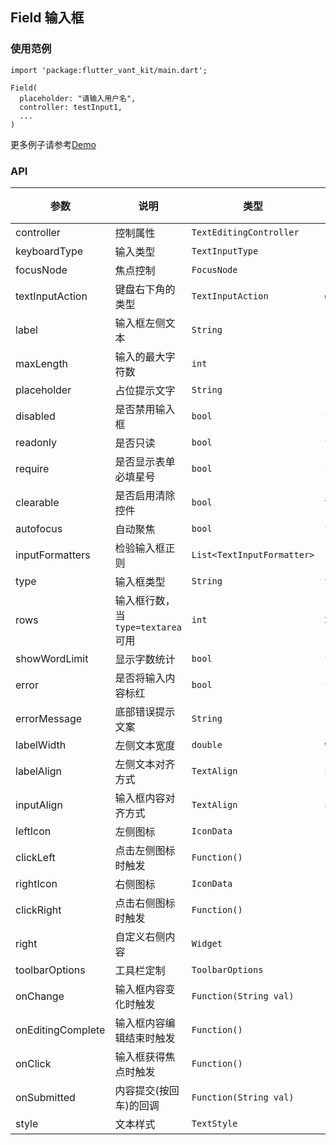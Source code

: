 ## Field 输入框

### 使用范例

```
import 'package:flutter_vant_kit/main.dart';

Field(
  placeholder: "请输入用户名",
  controller: testInput1,
  ...
)
```

更多例子请参考[Demo](../example/lib/routes/demoField.dart)

### API

| 参数 | 说明 | 类型 | 默认值 |
| ------------ | ------------ | ------------ | ------------ |
| controller | 控制属性 | `TextEditingController` | - |
| keyboardType | 输入类型| `TextInputType` | - |
| focusNode | 焦点控制 | `FocusNode` | - |
| textInputAction | 键盘右下角的类型| `TextInputAction` | `done` |
| label | 输入框左侧文本 | `String` | - |
| maxLength | 输入的最大字符数 | `int` | - |
| placeholder | 占位提示文字 | `String` | - |
| disabled | 是否禁用输入框 | `bool` | `false` |
| readonly | 是否只读 | `bool` | `false` |
| require | 是否显示表单必填星号 | `bool` | `false` |
| clearable | 是否启用清除控件 | `bool` | `true` |
| autofocus | 自动聚焦 | `bool` | `false` |
| inputFormatters | 检验输入框正则 | `List<TextInputFormatter>` | - |
| type | 输入框类型| `String` | `text` |
| rows | 输入框行数，当`type=textarea`可用 | `int` | `2` |
| showWordLimit | 显示字数统计 | `bool` | `false` |
| error | 是否将输入内容标红 | `bool` | `false` |
| errorMessage | 底部错误提示文案 | `String` | - |
| labelWidth | 左侧文本宽度 | `double` | `90.0` |
| labelAlign | 左侧文本对齐方式 | `TextAlign` | `start` |
| inputAlign | 输入框内容对齐方式 | `TextAlign` | `start` |
| leftIcon | 左侧图标 | `IconData` | - |
| clickLeft | 点击左侧图标时触发 | `Function()` | - |
| rightIcon | 右侧图标 | `IconData` | - |
| clickRight | 点击右侧图标时触发 | `Function()` | - |
| right | 自定义右侧内容 | `Widget` | - |
| toolbarOptions | 工具栏定制 | `ToolbarOptions` | - |
| onChange | 输入框内容变化时触发 | `Function(String val)` | - |
| onEditingComplete | 输入框内容编辑结束时触发 | `Function()` | - |
| onClick | 输入框获得焦点时触发 | `Function()` | - |
| onSubmitted | 内容提交(按回车)的回调 | `Function(String val)` | - |
| style | 文本样式 | `TextStyle` | - |
